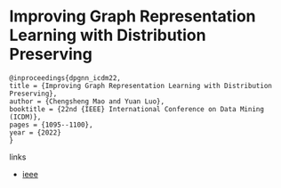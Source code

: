 # Improving Graph Representation Learning with Distribution Preserving

```
@inproceedings{dpgnn_icdm22,
title = {Improving Graph Representation Learning with Distribution Preserving},
author = {Chengsheng Mao and Yuan Luo},
booktitle = {22nd {IEEE} International Conference on Data Mining (ICDM)},
pages = {1095--1100},
year = {2022}
}
```

links
- [ieee](https://doi.org/10.1109/ICDM54844.2022.00137)
